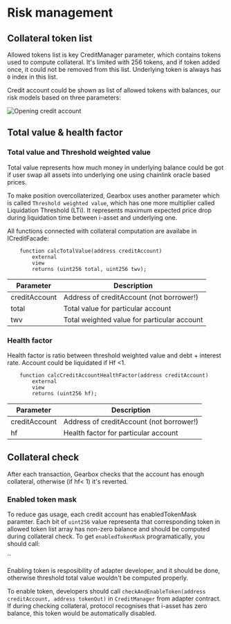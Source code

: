 # Risk management

## Collateral token list

Allowed tokens list is key CreditManager parameter, which contains tokens used to compute collateral. It's limited with 256 tokens, and if token added once, it could not be removed from this list. Underlying token is always has `0` index in this list.

Credit account could be shown as list of allowed tokens with balances, our risk models based on three parameters:

![Opening credit account](/images/credit/creditAccount.jpg)

## Total value & health factor

### Total value and Threshold weighted value

Total value represents how much money in underlying balance could be got if user swap all assets into underlying one using chainlink oracle based prices.

To make position overcollaterized, Gearbox uses another parameter which is called `Threshold weighted value`, which has one more multiplier called
Liquidation Threshold (LTi). It represents maximum expected price drop during liquidation time between i-asset and underlying one.

All functions connected with collateral computation are availabe in ICreditFacade:

```solidity
    function calcTotalValue(address creditAccount)
        external
        view
        returns (uint256 total, uint256 twv);
```

| Parameter     | Description                                 |
| ------------- | ------------------------------------------- |
| creditAccount | Address of creditAccount (not borrower!)    |
| total         | Total value for particular account          |
| twv           | Total weighted value for particular account |

### Health factor

Health factor is ratio between threshold weighted value and debt + interest rate. Account could be liquidated if Hf <1.

```solidity
    function calcCreditAccountHealthFactor(address creditAccount)
        external
        view
        returns (uint256 hf);
```

| Parameter     | Description                              |
| ------------- | ---------------------------------------- |
| creditAccount | Address of creditAccount (not borrower!) |
| hf            | Health factor for particular account     |

## Collateral check

After each transaction, Gearbox checks that the account has enough collateral, otherwise (if hf< 1) it's reverted.

### Enabled token mask

To reduce gas usage, each credit account has enabledTokenMask paramter. Each bit of `uint256` value representa that corresponding token in allowed token list array has non-zero balance and should be computed during collateral check. To get `enabledTokenMask` programatically, you should call:

``

Enabling token is resposibility of adapter developer, and it should be done, otherwise threshold total value wouldn't be computed properly.

To enable token, developers should call `checkAndEnableToken(address creditAccount, address tokenOut)` in `CreditManager` from adapter contract. If during checking collateral, protocol recognises that i-asset has zero balance, this token would be automatically disabled.
